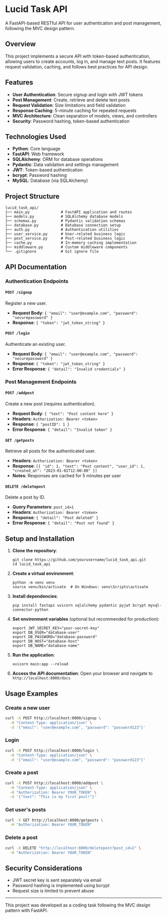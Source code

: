 # Lucid Task API

A FastAPI-based RESTful API for user authentication and post management, following the MVC design pattern.

## Overview

This project implements a secure API with token-based authentication, allowing users to create accounts, log in, and manage text posts. It features request validation, caching, and follows best practices for API design.

## Features

- **User Authentication**: Secure signup and login with JWT tokens
- **Post Management**: Create, retrieve and delete text posts
- **Request Validation**: Size limitations and field validation
- **Response Caching**: 5-minute caching for repeated requests
- **MVC Architecture**: Clean separation of models, views, and controllers
- **Security**: Password hashing, token-based authentication

## Technologies Used

- **Python**: Core language
- **FastAPI**: Web framework
- **SQLAlchemy**: ORM for database operations
- **Pydantic**: Data validation and settings management
- **JWT**: Token-based authentication
- **bcrypt**: Password hashing
- **MySQL**: Database (via SQLAlchemy)

## Project Structure

```
lucid_task_api/
├── main.py              # FastAPI application and routes
├── models.py            # SQLAlchemy database models
├── schemas.py           # Pydantic validation schemas
├── database.py          # Database connection setup
├── auth.py              # Authentication utilities
├── user_service.py      # User-related business logic
├── post_service.py      # Post-related business logic
├── cache.py             # In-memory caching implementation
├── middleware.py        # Custom middleware components
└── .gitignore           # Git ignore file
```

## API Documentation

### Authentication Endpoints

#### `POST /signup`
Register a new user.
- **Request Body**: `{ "email": "user@example.com", "password": "securepassword" }`
- **Response**: `{ "token": "jwt_token_string" }`

#### `POST /login`
Authenticate an existing user.
- **Request Body**: `{ "email": "user@example.com", "password": "securepassword" }`
- **Response**: `{ "token": "jwt_token_string" }`
- **Error Response**: `{ "detail": "Invalid credentials" }`

### Post Management Endpoints

#### `POST /addpost`
Create a new post (requires authentication).
- **Request Body**: `{ "text": "Post content here" }`
- **Headers**: `Authorization: Bearer <token>`
- **Response**: `{ "postID": 1 }`
- **Error Response**: `{ "detail": "Invalid token" }`

#### `GET /getposts`
Retrieve all posts for the authenticated user.
- **Headers**: `Authorization: Bearer <token>`
- **Response**: `[{ "id": 1, "text": "Post content", "user_id": 1, "created_at": "2023-01-01T12:00:00" }]`
- **Notes**: Responses are cached for 5 minutes per user

#### `DELETE /deletepost`
Delete a post by ID.
- **Query Parameters**: `post_id=1`
- **Headers**: `Authorization: Bearer <token>`
- **Response**: `{ "detail": "Post deleted" }`
- **Error Response**: `{ "detail": "Post not found" }`

## Setup and Installation

1. **Clone the repository**:
   ```
   git clone https://github.com/yourusername/lucid_task_api.git
   cd lucid_task_api
   ```

2. **Create a virtual environment**:
   ```
   python -m venv venv
   source venv/bin/activate  # On Windows: venv\Scripts\activate
   ```

3. **Install dependencies**:
   ```
   pip install fastapi uvicorn sqlalchemy pydantic pyjwt bcrypt mysql-connector-python
   ```

4. **Set environment variables** (optional but recommended for production):
   ```
   export JWT_SECRET_KEY="your-secret-key"
   export DB_USER="database-user"
   export DB_PASSWORD="database-password"
   export DB_HOST="database-host"
   export DB_NAME="database-name"
   ```

5. **Run the application**:
   ```
   uvicorn main:app --reload
   ```

6. **Access the API documentation**:
   Open your browser and navigate to `http://localhost:8000/docs`

## Usage Examples

### Create a new user

```bash
curl -X POST http://localhost:8000/signup \
  -H "Content-Type: application/json" \
  -d '{"email": "user@example.com", "password": "password123"}'
```

### Login

```bash
curl -X POST http://localhost:8000/login \
  -H "Content-Type: application/json" \
  -d '{"email": "user@example.com", "password": "password123"}'
```

### Create a post

```bash
curl -X POST http://localhost:8000/addpost \
  -H "Content-Type: application/json" \
  -H "Authorization: Bearer YOUR_TOKEN" \
  -d '{"text": "This is my first post!"}'
```

### Get user's posts

```bash
curl -X GET http://localhost:8000/getposts \
  -H "Authorization: Bearer YOUR_TOKEN"
```

### Delete a post

```bash
curl -X DELETE "http://localhost:8000/deletepost?post_id=1" \
  -H "Authorization: Bearer YOUR_TOKEN"
```

## Security Considerations

- JWT secret key is sent separately via email
- Password hashing is implemented using bcrypt
- Request size is limited to prevent abuse

---

This project was developed as a coding task following the MVC design pattern with FastAPI.